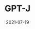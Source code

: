 ---
title: "GPT-J"
link: "https://6b.eleuther.ai/"
type: link
description: "Play with an open-source version GPT-3, an insanely advanced text generation AI."
date: 2021-07-19
---